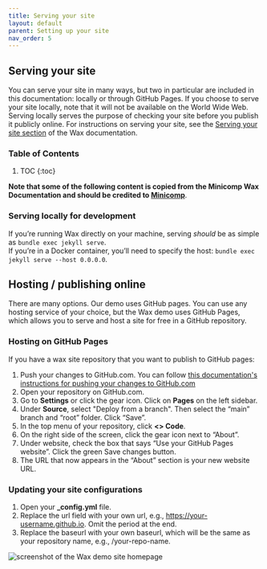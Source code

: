 ```yaml
---
title: Serving your site
layout: default
parent: Setting up your site
nav_order: 5
---
```

## **Serving your site**

You can serve your site in many ways, but two in particular are included in this documentation: locally or through GitHub Pages. If you choose to serve your site locally, note that it will not be available on the World Wide Web. Serving locally serves the purpose of checking your site before you publish it publicly online. For instructions on serving your site, see the [Serving your site section](https://minicomp.github.io/wiki/wax/serving/) of the Wax documentation.

### Table of Contents
1. TOC
{:toc}


**Note that some of the following content is copied from the Minicomp Wax Documentation and should be credited to [Minicomp](https://minicomp.github.io/wiki/)**.

### **Serving locally for development**
If you’re running Wax directly on your machine, serving *should* be as simple as `bundle exec jekyll serve`.
<br>
If you’re in a Docker container, you’ll need to specify the host: `bundle exec jekyll serve --host 0.0.0.0`.

## **Hosting / publishing online**
There are many options. Our demo uses GitHub pages. You can use any hosting service of your choice, but the Wax demo uses GitHub Pages, which allows you to serve and host a site for free in a GitHub repository. 

### **Hosting on GitHub Pages**
If you have a wax site repository that you want to publish to GitHub pages:
1. Push your changes to GitHub.com. You can follow [this documentation's instructions for pushing your changes to GitHub.com](https://kam535.github.io/wax-documentation/pages/pushing-your-changes.html)
2. Open your repository on GitHub.com.
3. Go to **Settings** or click the gear icon. Click on **Pages** on the left sidebar.
4. Under **Source**, select "Deploy from a branch". Then select the “main” branch and “root” folder. Click “Save”.
5. In the top menu of your repository, click **<> Code**.
6. On the right side of the screen, click the gear icon next to “About”.
7. Under website, check the box that says “Use your GitHub Pages website”. Click the green Save changes button.
8. The URL that now appears in the “About” section is your new website URL.

### **Updating your site configurations**
1. Open your **_config.yml** file.
2. Replace the url field with your own url, e.g., https://your-username.github.io. Omit the period at the end.
3. Replace the baseurl with your own baseurl, which will be the same as your repository name, e.g., /your-repo-name.

<img src="https://kam535.github.io/wax-documentation/images/site-screenshot.png" alt="screenshot of the Wax demo site homepage">
